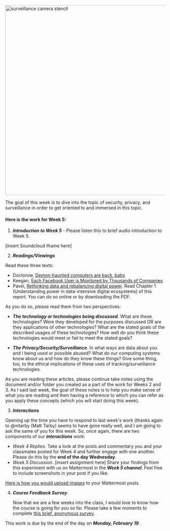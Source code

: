 <img src="https://images.unsplash.com/photo-1590856029826-c7a73142bbf1?q=80&w=2073&auto=format&fit=crop&ixlib=rb-4.0.3&ixid=M3wxMjA3fDB8MHxwaG90by1wYWdlfHx8fGVufDB8fHx8fA%3D%3D" width="800" height="600" alt="surveillance camera stencil">

The goal of this week is to dive into the topic of security, privacy, and surveillance in order to get oriented to and immersed in this topic.


#### Here is the work for Week 5:

1. ***Introduction to Week 5*** - Please listen this to brief audio introduction to Week 5.

[insert Soundcloud iframe here]

2. ***Readings/Viewings***

Read these three texts:

* Doctorow, [Demon-haunted computers are back, baby](https://pluralistic.net/2024/01/18/descartes-delenda-est/#self-destruct-sequence-initiated)
* Keegan, [Each Facebook User is Monitored by Thousands of Companies](https://themarkup.org/privacy/2024/01/17/each-facebook-user-is-monitored-by-thousands-of-companies-study-indicates)
* Pavel, [Rethinking data and rebalancing digital power](https://www.adalovelaceinstitute.org/report/rethinking-data/). Read Chapter 1 (Understanding power in data-intensive digital ecosystems) of this report. You can do so online or by downloading the PDF.

As you do so, please read them from two perspectives:

- ***The technology or technologies being discussed***. What are these technologies? Were they developed for the purposes discussed OR are they applications of other technologies? What are the stated goals of the described usages of these technologies? How well do you think these technologies would meet or fail to meet the stated goals?

- ***The Privacy/Security/Surveillance***. In what ways are data about you and I being used or possible abused? What do our computing systems know about us and how do they know these things? Give some thing, too, to the ethical implications of these uses of tracking/surveillance technologies.

As you are reading these articles, please continue take notes using the document and/or folder you created as a part of the work for Weeks 2 and 3. As I said last week, the goal of these notes is to help you make sense of what you are reading and then having a reference to which you can refer as you apply these concepts (which you will start doing this week). 

3. ***Interactions***

Opening up the time you have to respond to last week's work (thanks again to @mtarby (Matt Tarby) seems to have gone really well, and I am going to ask the same of you for this week.  So, once again, there are two components of our ***interactions*** work:

- *Week 4 Replies*. Take a look at the posts and commentary you and your classmates posted for Week 4 and further engage with one another. Please do this by the **end of the day Wednesday**.
- *Week 5 Discussion*. [insert assignment here] Share your findings from this experiment with us on Mattermost in the ***Week 5 channel***. Feel free to include screenshots in your post if you like.

[Here is how you would upload images](https://docs.mattermost.com/collaborate/share-files-in-messages.html) to your Mattermost posts.

4. ***Course Feedback Survey***. 

   Now that we are a few weeks into the class, I would love to know how the course is going for you so far. Please take a few moments to complete [this brief, anonymous survey](https://forms.office.com/r/274xs3FQ1j). 

This work is due by the end of the day on ***Monday, February 19***.